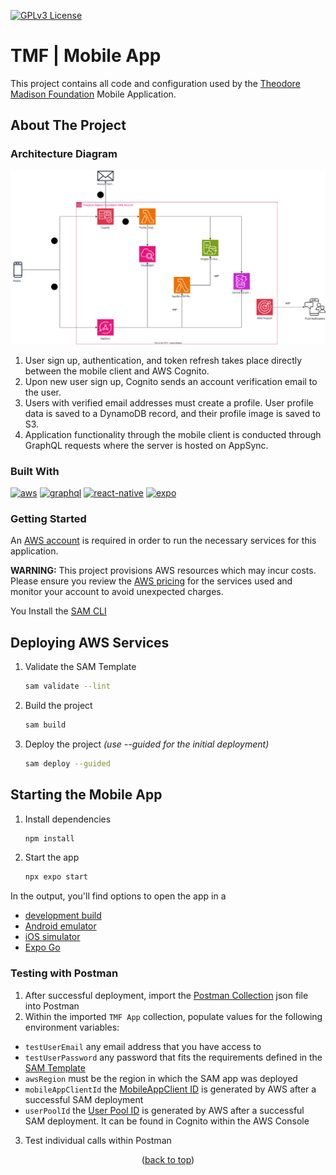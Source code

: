 <a id="readme-top"></a>
[![GPLv3 License](https://img.shields.io/badge/License-GPL%20v3-yellow.svg)](https://opensource.org/licenses/)

# TMF | Mobile App

This project contains all code and configuration used by the [Theodore Madison Foundation][tmf-url] Mobile Application.

<!-- ABOUT THE PROJECT -->
## About The Project

### Architecture Diagram

![architecture-diagram-url]

1. User sign up, authentication, and token refresh takes place directly between the mobile client and AWS Cognito.
2. Upon new user sign up, Cognito sends an account verification email to the user.
3. Users with verified email addresses must create a profile. User profile data is saved to a DynamoDB record, and their profile image is saved to S3.
4. Application functionality through the mobile client is conducted through GraphQL requests where the server is hosted on AppSync.

### Built With

[![aws]][aws-url]
[![graphql]][graphql-url]
[![react-native]][react-native-url]
[![expo]][expo-url]

<!-- GETTING STARTED -->
### Getting Started

An [AWS account][aws-new-account-url] is required in order to run the necessary services for this application.

**WARNING:** This project provisions AWS resources which may incur costs. Please ensure you review the [AWS pricing][aws-pricing-url] for the services used and monitor your account to avoid unexpected charges.

You Install the [SAM CLI][sam-cli-url]

## Deploying AWS Services
1. Validate the SAM Template

   ```bash
   sam validate --lint
   ```

2. Build the project

   ```bash
   sam build
   ```

3. Deploy the project *(use --guided for the initial deployment)*

   ```bash
   sam deploy --guided
   ```

## Starting the Mobile App

1. Install dependencies

   ```bash
   npm install
   ```

2. Start the app

   ```bash
   npx expo start
   ```

In the output, you'll find options to open the app in a

- [development build](https://docs.expo.dev/develop/development-builds/introduction/)
- [Android emulator](https://docs.expo.dev/workflow/android-studio-emulator/)
- [iOS simulator](https://docs.expo.dev/workflow/ios-simulator/)
- [Expo Go](https://expo.dev/go)

### Testing with Postman

1. After successful deployment, import the [Postman Collection][postman-collection-url] json file into Postman
2. Within the imported `TMF App` collection, populate values for the following environment variables:
* `testUserEmail` any email address that you have access to
* `testUserPassword` any password that fits the requirements defined in the [SAM Template][sam-template-url]
* `awsRegion` must be the region in which the SAM app was deployed
* `mobileAppClientId` the [MobileAppClient ID][aws-app-clients-url] is generated by AWS after a successful SAM deployment
* `userPoolId` the [User Pool ID][aws-user-pool-url] is generated by AWS after a successful SAM deployment. It can be found in Cognito within the AWS Console
3. Test individual calls within Postman

<p align="center">(<a href="#readme-top">back to top</a>)</p>

<!-- MARKDOWN LINKS & IMAGES -->
[aws]: https://img.shields.io/badge/AWS-232F3E?style=for-the-badge&logo=amazonwebservices&logoColor=white
[aws-url]: https://aws.amazon.com
[aws-new-account-url]: https://aws.amazon.com/free/
[aws-pricing-url]: https://aws.amazon.com/pricing/
[aws-app-clients-url]: https://docs.aws.amazon.com/cognito/latest/developerguide/user-pool-settings-client-apps.html
[aws-user-pool-url]: https://docs.aws.amazon.com/cognito/latest/developerguide/cognito-user-pools.html
[expo]: https://img.shields.io/badge/Expo-000020?style=for-the-badge&logo=expo&logoColor=white
[expo-url]: https://expo.dev
[graphql]: https://img.shields.io/badge/GraphQl-E10098?style=for-the-badge&logo=graphql&logoColor=white
[graphql-url]: https://graphql.org/
[react-native]: https://img.shields.io/badge/reactnative-3DDC84?style=for-the-badge&logo=react&logoColor=white
[react-native-url]: https://reactnative.dev/
[sam-cli-url]: https://docs.aws.amazon.com/serverless-application-model/latest/developerguide/install-sam-cli.html
[tmf-url]: https://theodoremadisonfoundation.org/

[postman-collection-url]: https://github.com/chanson7/TMF-App/blob/main/TMF_App.postman_collection.json
[sam-template-url]: https://github.com/chanson7/TMF-App/blob/main/template.yaml
[architecture-diagram-url]: https://github.com/chanson7/TMF-App/blob/main/TMF_App_Architecture.drawio.svg
